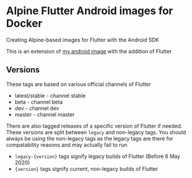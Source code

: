 # Alpine Flutter Android images for Docker
Creating Alpine-based images for Flutter with the Android SDK

This is an extension of [my android image](https://hub.docker.com/r/itachi1706/android-alpine-sdk) with the addition of Flutter

## Versions
These tags are based on various official channels of Flutter
* latest/stable - channel stable
* beta - channel beta
* dev - channel dev
* master - channel master

There are also tagged releases of a specific version of Flutter if needed. These versions are split between `legacy` and non-legacy tags. You should always be using the non-legacy tags as the legacy tags are there for compatability reasons and may actually fail to run
* `legacy-{version}` tags signify legacy builds of Flutter (Before 6 May 2020)
* `{version}` tags signify current, non-legacy builds of Flutter